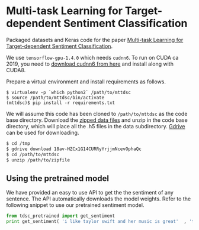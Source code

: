 # Multi-task Learning for Target-dependent Sentiment Classification

Packaged datasets and Keras code for the paper [Multi-task Learning for Target-dependent Sentiment Classification](https://arxiv.org/abs/1902.02930).

We use `tensorflow-gpu-1.4.0` which needs `cudnn6`.  To run on CUDA ca 2019, you need to [download cudnn6 from here](http://developer.download.nvidia.com/compute/machine-learning/repos/ubuntu1604/x86_64/libcudnn6_6.0.21-1+cuda8.0_amd64.deb) and install along with CUDA8.

Prepare a virtual environment and install requirements as follows.
```shell
$ virtualenv -p `which python2` /path/to/mttdsc
$ source /path/to/mttdsc/bin/activate
(mttdsc)$ pip install -r requirements.txt
```

We will assume this code has been cloned to `/path/to/mttdsc` as the code base directory.  Download the [zipped data files](https://drive.google.com/open?id=18av-HZCx1G14CURRyYrjjmNcevOphaQc) and unzip in the code base directory, which will place all the .h5 files in the data subdirectory.  [Gdrive](https://github.com/prasmussen/gdrive) can be used for downloading.
```bash
$ cd /tmp
$ gdrive download 18av-HZCx1G14CURRyYrjjmNcevOphaQc
$ cd /path/to/mttdsc
$ unzip /path/to/zipfile
```

## Using the pretrained model

We have provided an easy to use API to get the the sentiment of any sentence. The API automatically downloads the model weights. Refer to the following snippet to use our pretrained sentiment model. 

```python
from tdsc_pretrained import get_sentiment
print get_sentiment( 'i like taylor swift and her music is great'  , 'taylor swift'  )
```


